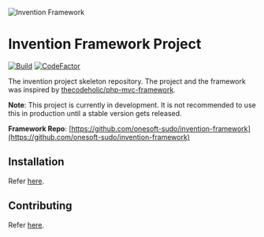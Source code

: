 ![Invention Framework](https://repository-images.githubusercontent.com/438729371/122bec03-58c4-4db3-b452-3cf6dd0031de)
# Invention Framework Project
[![Build](https://github.com/onesoft-sudo/invention-project/actions/workflows/php.yml/badge.svg?branch=main)](https://github.com/onesoft-sudo/invention-project/actions/workflows/php.yml)
[![CodeFactor](https://www.codefactor.io/repository/github/onesoft-sudo/invention-project/badge)](https://www.codefactor.io/repository/github/onesoft-sudo/invention-project)

The invention project skeleton repository. The project and the framework was inspired by [thecodeholic/php-mvc-framework](https://github.com/thecodeholic/php-mvc-framework).

**Note**: This project is currently in development. It is not recommended to use this in production until a stable version gets released. 

**Framework Repo**: [https://github.com/onesoft-sudo/invention-framework](https://github.com/onesoft-sudo/invention-framework)

## Installation
Refer [here](https://github.com/onesoft-sudo/invention-framework#creating-an-invention-based-project).

## Contributing
Refer [here](https://github.com/onesoft-sudo/invention-framework#contributing).
